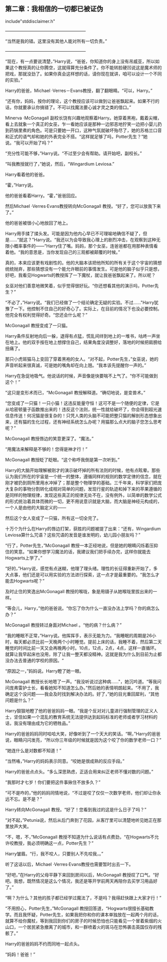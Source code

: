 ## 第二章：我相信的一切都已被证伪

include"stddisclaimer.h" 

 ——————————————————–

“当然是我的错。这里没有其他人能对所有一切负责。”

 ——————————————————–

“现在，有一点要说清楚，”Harry说，“爸爸，你知道你的身上没有吊威亚，所以如果这个教授真的让你腾空，这就得算充分条件了。你不能转脸硬凹说这是魔术师的把戏，那就没劲了。如果你真会这样想的话，请你现在就讲，咱可以设计一个不同的实验。”

Harry的爸爸，Michael ·Verres－Evans教授，翻了翻眼睛。“可以，Harry。”

“还有你，妈妈，按你的理论，这个教授应该可以做到让爸爸飘起来。如果不行的话，你就要承认你搞错了。不可以找魔法要心诚才灵之类的借口。”

Minerva ·McGonagall 副校长饶有兴趣地观察着Harry。她穿着黑袍，戴着尖帽，看上去就象一个真正的女巫，乍一看她应该是那种一边邪恶地狞笑一边把小婴儿扔到药锅里煮的角色。可是只要她一开口，这种气氛就破坏殆尽了，她的苏格兰口音和正式的语气却和她的外表完全不搭。“这样就足够了吗，Potter先生？”她说。“我可以开始了吗？”

“充分性可能不够，”Harry说。“不过至少会有帮助。请开始吧，副校长。”

“叫我教授就行了，”她说，然后，“Wingardium Leviosa.”

Harry看着他的爸爸。

“霍，”Harry说。

他的爸爸看着Harry。“霍，”爸爸回应。

然后Michael ·Verres·Evans教授转向McGonagall 教授。“好了，您可以放我下来了。”

他的爸爸被很小心地放回了地上。

Harry用手揉了揉头发。可能是因为他内心早已不可理喻地确信不疑了，但是……“就这？”Harry说。“我还以为会导致我心理上的剧烈冲击，在观察到这种无限小概率事件的——”Harry住了嘴。妈妈，那个女巫，连爸爸都在用那种表情看着他。“我的意思是，当你发现自己的三观都被颠覆的时候。”

真的，本来应该更有戏剧性的。他的大脑本该把他所知的所有关于这个宇宙的猜想统统抛弃，那些猜想没有一个能允许眼前的事情发生。可是他的脑子似乎只是想，好吧，我看见Hogwarts的教授挥了一下魔杖，就让我爸爸飘起来了。所以呢？

女巫对他们善意地微笑着，似乎觉得很好玩。“你还想看其他的演示吗，Potter先生？”

“不必了，”Harry说。“我们已经做了一个结论确定无疑的实验。不过……"Harry犹豫了一下。他控制不住自己的好奇心了。实际上，在目前的情况下也没必要控制。他完全有权利觉得好奇。“您还会什么呢？”

McGonagall 教授变成了一只猫。

Harry条件反射地向后一躲，退得有点猛，慌乱间绊到地上的一堆书，咕咚一声坐在地上。他的双手按在地上想撑住自己，结果角度没调整好，落地的时候把肩膀给扭痛了。

那只小虎斑猫马上变回了穿着黑袍的女人。“对不起，Potter先生，”女巫说，她的声音听起来很真诚，可是她的嘴角却在向上翘。“我本该先提醒你一声的。”

Harry在急促地吸气。他说话的时候，声音像是快要喘不上气了。“你不可能做到这个！”

"这只是变形术而已，“McGonagall 教授解释道。“确切地说，是变兽术。”

“您变成了一只猫！一只小猫！这违反能量守恒！这可不是一个随便的定律，它是从哈密顿量子函数推出来的！违反这个法则，统一性就给破坏了，你会得到超光速信息传送！何况猫是很复杂的！只凭人类的头脑不可能把整只猫的解剖形态想象出来，还有猫的生化过程，还有神经系统怎么办呢？用猫那么点大的脑子您怎么思考呢？”

McGonagall 教授唇边的笑意更深了。“魔法。”

“用魔法来解释是不够的！您得是神才行！”

McGonagall 教授眨了眨眼。“这个称呼我倒是第一次听到。”

Harry的大脑开始理解被刚才的演示破坏掉的所有法则的时候，他有点眩晕。那些认为我们所在的宇宙是一个统一的整体，遵循同样的规则的数学定律的信念，就在刚才被扔到厕所里用水冲掉了；那是整个物理学的基础。三千年来，科学家们把庞大复杂的事物分割转化成相对简单的问题，发现行星的轨迹和掉下来的苹果遵循的是同样的物理规律，发现这些真正的规律无处不在，没有例外，以简单的数学公式的形式统治着具体而微的一切，更不用说意识就是大脑，而大脑是神经元构成的，一个人是由他的大脑定义的——

然后这个女人变成了一只猫，所有这一切全完了。

十万个为什么在Harry的唇边打架，获胜的问题被提了出来：“还有，Wingardium Leviosa算什么咒语？这些咒语的发音是谁发明的，幼儿园小朋友吗？”

“行了，Potter先生，”McGonagall 教授一本正经地说，但是她的眼睛闪烁着压抑住的笑意。“如果你想学习魔法的话，我建议我们把手续办完，这样你就能去Hogwarts上学了。”

“好的，”Harry说，感觉有点迷糊，他理了理头绪。理性的长征得重新开始了，多大点事，他们还是可以用实验的方法进行探索，这一点才是最重要的。“我怎么才能去Hogwarts呢？”

及时止住的笑逸出McGonagall 教授的喉咙，象是用镊子从她喉咙里拔出来的一样。

“等会儿，Harry，”他的爸爸说。“你忘了你为什么一直没办法上学吗？你的病怎么办？”

McGonagall 教授转过身面对Michael 。“他的病？什么病？”

“我的睡眠不正常，”Harry说。他挥挥手，表示无能为力。“我睡眠的周期是26小时，每天都必须比前一天晚两个小时睡觉。提前上床的话，我睡不着，然后第二天睡觉的时间比前一天又会再晚两小时。10点，12点，2点，4点，这样一直循环。就算让我早起床也没用，除了让我一整天都没精神。这就是我为什么到目前为止都没办法去普通的学校的原因。“

“原因之一，”妈妈说。Harry瞪了她一眼。

McGonagall 教授长长地嗯了一声。“我没听说过这种病……"，她沉吟道。“等我问问庞弗雷护士长，看看她知不知道怎么办。”然后她的表情明朗起来。“不用了，我确定这个没问题——我会及时找到解决办法的。好了，”她的目光重回犀利，“其他问题是什么？”

Harry狠狠地瞪了他的爸爸妈妈一眼。“我是个反对对儿童进行强制管理的正义人士，坚信如果一个混乱的教育系统无法提供达到起码标准的老师或者学习材料的话，我没有理由成为它的牺牲品。”

Harry的爸爸妈妈同时哈哈大笑，好像听到了一个天大的笑话。“啊，”Harry的爸爸说，眼睛闪闪发亮，“所以你三年级的时候就是因为这个咬了你的数学老师一口？”

“她连什么是对数都不知道！”

“当然咯，”Harry的妈妈表示同意。“咬她是很成熟的反应手段。”

Harry的爸爸点点头。“多么深思熟虑，正适合用来纠正老师不懂对数的问题。”

“我那时才七岁！你们要把这件事揪住不放多久？”

“可不是咋的，”他的妈妈同情地说，“不过是咬了仅仅一次数学老师，他们却让你永远不忘。是不是？”

Harry转向McGonagall 教授。“好了！您看到我过的这是什么日子了吗？”

“对不起，”Petunia说，然后从后门奔到了花园，从客厅里可以清楚地听见她正在那里放声大笑。

“不，嗯，不，”McGonagall 教授不知道为什么说话有点费劲，“在Hogwarts不允许咬教授，我必须明确这一点，Potter先生？”

Harry皱眉。“行，我不咬人，只要别人不先咬我，。”

听了这话以后，Michael ·Verres·Evans教授也需要暂时出去一下。

“好吧，”在Harry的父母平静下来回到房间以后，McGonagall 教授叹了口气。“好吧。我想，既然情况是这么个情况，我还是等开学前两天再陪你去买学习用品好了。”

“啊？为什么？其他的孩子都已经学过魔法了，不是吗？我得赶快跟上大家才行！”

“不用担心，Potter先生，”McGonagall 教授回答道，“Hogwarts很擅长基础教学。而且我怀疑，Potter先生，如果我把你和你的课本单独放在一起两个月的话，就算不给你魔杖，等到我回到你们的房子的时候恐怕也只能看见一个冒着紫烟的火山口，一个居民紧急撤离了的城市，和一群喷着火的斑马在恐怖袭击英国仅存的残骸了。”

Harry的爸爸妈妈不约而同地一起点头。

“妈妈！爸爸！”